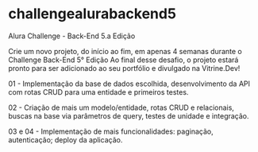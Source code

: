 # challengealurabackend5
Alura Challenge - Back-End 5.a Edição

Crie um novo projeto, do início ao fim, em apenas 4 semanas durante o Challenge Back-End 5° Edição
Ao final desse desafio, o projeto estará pronto para ser adicionado ao seu portfólio e divulgado na Vitrine.Dev!

01 - Implementação da base de dados escolhida, desenvolvimento da API com rotas CRUD para uma entidade e primeiros testes.

02 - Criação de mais um modelo/entidade, rotas CRUD e relacionais, buscas na base via parâmetros de query, testes de unidade e integração.

03 e 04 - Implementação de mais funcionalidades: paginação, autenticação; deploy da aplicação.
